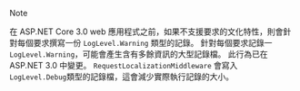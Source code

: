 > [!NOTE]
> 在 ASP.NET Core 3.0 web 應用程式之前，如果不支援要求的文化特性，則會針對每個要求撰寫一份 `LogLevel.Warning` 類型的記錄。 針對每個要求記錄一 `LogLevel.Warning`，可能會產生含有多餘資訊的大型記錄檔。 此行為已在 ASP.NET 3.0 中變更。 `RequestLocalizationMiddleware` 會寫入 `LogLevel.Debug`類型的記錄檔，這會減少實際執行記錄的大小。